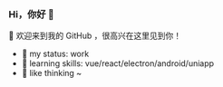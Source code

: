 
### Hi，你好 👋

🎉 欢迎来到我的 GitHub ，很高兴在这里见到你！

- 🔭 my status: work
- 🌱 learning skills: vue/react/electron/android/uniapp
- 💬 like thinking ~
